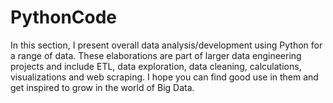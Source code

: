 # PythonCode
In this section, I present overall data analysis/development using Python for a range of data. These elaborations are part of larger data engineering projects and include ETL, data exploration, data cleaning, calculations, visualizations and web scraping. I hope you can find good use in them and get inspired to grow in the world of Big Data.
